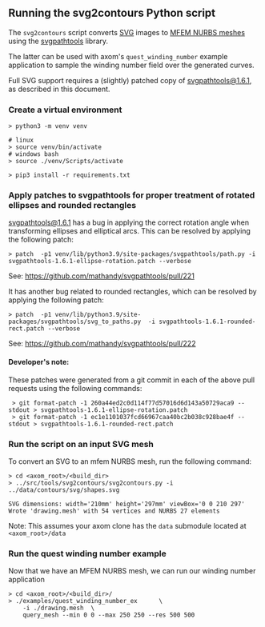 ## Running the svg2contours Python script

The `svg2contours` script converts [SVG](https://developer.mozilla.org/en-US/docs/Web/SVG) images to [MFEM NURBS meshes](https://mfem.org/mesh-format-v1.0/#nurbs-meshes) using the [svgpathtools](https://github.com/mathandy/svgpathtools) library. 

The latter can be used with axom's `quest_winding_number` example application to 
sample the winding number field over the generated curves.

Full SVG support requires a (slightly) patched copy of [svgpathtools@1.6.1](https://github.com/mathandy/svgpathtools/releases/tag/v1.6.1), as described in this document.

### Create a virtual environment

```shell
> python3 -m venv venv

# linux
> source venv/bin/activate
# windows bash
> source ./venv/Scripts/activate

> pip3 install -r requirements.txt
```

### Apply patches to svgpathtools for proper treatment of rotated ellipses and rounded rectangles

[svgpathtools@1.6.1](https://github.com/mathandy/svgpathtools/releases/tag/v1.6.1) has a bug in applying the correct rotation angle when transforming ellipses and elliptical arcs. 
This can be resolved by applying the following patch:
```shell
> patch  -p1 venv/lib/python3.9/site-packages/svgpathtools/path.py -i svgpathtools-1.6.1-ellipse-rotation.patch --verbose 
```
See: https://github.com/mathandy/svgpathtools/pull/221

It has another bug related to rounded rectangles, which can be resolved by applying the following patch:
```shell
> patch  -p1 venv/lib/python3.9/site-packages/svgpathtools/svg_to_paths.py  -i svgpathtools-1.6.1-rounded-rect.patch --verbose
```
See: https://github.com/mathandy/svgpathtools/pull/222

#### Developer's note:
These patches were generated from a git commit in each of the above pull requests using the following commands:
```shell
 > git format-patch -1 260a44ed2c0d114f77d57016d6d143a50729aca9 --stdout > svgpathtools-1.6.1-ellipse-rotation.patch
 > git format-patch -1 ec1e1101037fcd66967caa40bc2b038c928bae4f --stdout > svgpathtools-1.6.1-rounded-rect.patch
```

### Run the script on an input SVG mesh

To convert an SVG to an mfem NURBS mesh, run the following command:
```shell
> cd <axom_root>/<build_dir>
> ../src/tools/svg2contours/svg2contours.py -i ../data/contours/svg/shapes.svg 

SVG dimensions: width='210mm' height='297mm' viewBox='0 0 210 297'
Wrote 'drawing.mesh' with 54 vertices and NURBS 27 elements
```
Note: This assumes your axom clone has the `data` submodule located
at `<axom_root>/data`

### Run the quest winding number example
Now that we have an MFEM NURBS mesh, we can run our winding number application

```shell
> cd <axom_root>/<build_dir>/
> ./examples/quest_winding_number_ex      \
    -i ./drawing.mesh  \
    query_mesh --min 0 0 --max 250 250 --res 500 500 
```
